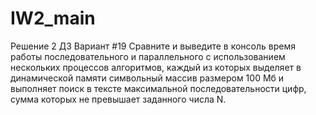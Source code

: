 # IW2_main
Решение 2 ДЗ
Вариант #19
Сравните и выведите в консоль время работы последовательного и параллельного с использованием нескольких процессов алгоритмов, каждый из которых выделяет в динамической памяти символьный массив размером 100 Мб и выполняет поиск в тексте максимальной последовательности цифр, сумма которых не превышает заданного числа N.

